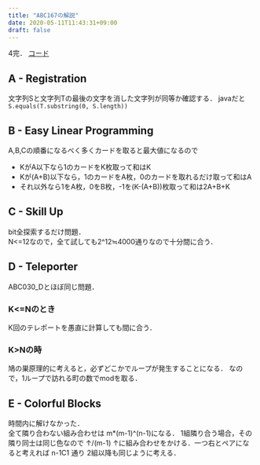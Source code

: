```yaml
---
title: "ABC167の解説"
date: 2020-05-11T11:43:31+09:00
draft: false
---
```


4完．
[コード](https://github.com/t45k/tree/master/AtCoder/ABC/ABC167)

## A - Registration
文字列Sと文字列Tの最後の文字を消した文字列が同等か確認する．
javaだと `S.equals(T.substring(0, S.length))`

## B - Easy Linear Programming
A,B,Cの順番になるべく多くカードを取ると最大値になるので
- KがA以下なら1のカードをK枚取って和はK
- Kが(A+B)以下なら，1のカードをA枚，0のカードを取れるだけ取って和はA
- それ以外なら1をA枚，0をB枚，-1を(K-(A+B))枚取って和は2A+B+K

## C - Skill Up
bit全探索するだけ問題．<br>
N<=12なので，全て試しても2^12≒4000通りなので十分間に合う．

## D - Teleporter
ABC030_Dとほぼ同じ問題．<br>
### K<=Nのとき
K回のテレポートを愚直に計算しても間に合う．

### K>Nの時
鳩の巣原理的に考えると，必ずどこかでループが発生することになる．
なので，1ループで訪れる町の数でmodを取る．

## E - Colorful Blocks
時間内に解けなかった．<br>
全て隣り合わない組み合わせは m*(m-1)^(n-1)になる．
1組隣り合う場合，その隣り同士は同じ色なので ↑/(m-1)
↑に組み合わせをかける．一つ右とペアになると考えれば n-1C1 通り
2組以降も同じように考える．
